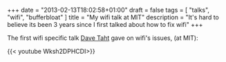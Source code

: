 +++
date = "2013-02-13T18:02:58+01:00"
draft = false
tags = [ "talks", "wifi", "bufferbloat" ]
title = "My wifi talk at MIT"
description = "It's hard to believe its been 3 years since I first talked about how to fix wifi"
+++

The first wifi specific talk [Dave Taht](http://the-edge.taht.net) gave on
wifi's issues, (at MIT):

{{< youtube Wksh2DPHCDI>}}
